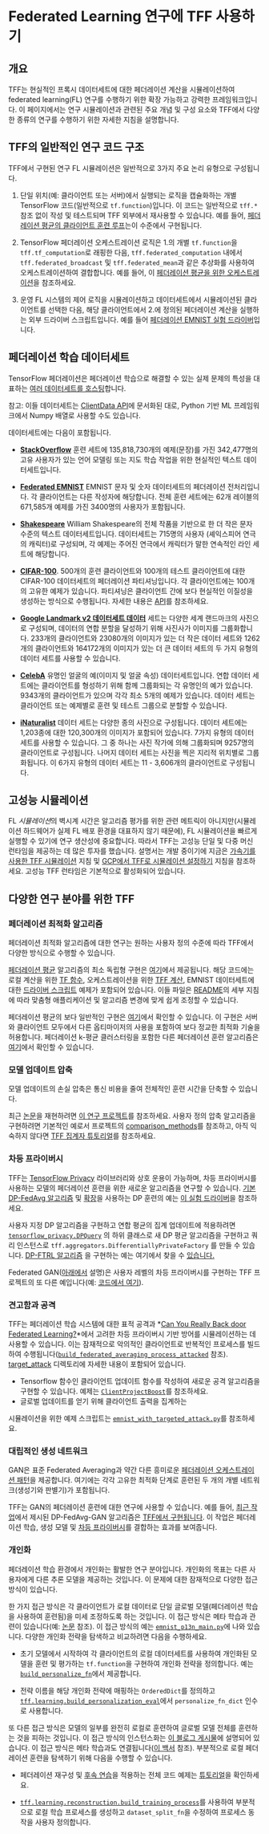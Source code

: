 # Federated Learning 연구에 TFF 사용하기

<!-- Note that some section headings are used as deep links into the document.
     If you update those section headings, please make sure you also update
     any links to the section. -->

## 개요

TFF는 현실적인 프록시 데이터세트에 대한 페더레이션 계산을 시뮬레이션하여 federated learning(FL) 연구를 수행하기 위한 확장 가능하고 강력한 프레임워크입니다. 이 페이지에서는 연구 시뮬레이션과 관련된 주요 개념 및 구성 요소와 TFF에서 다양한 종류의 연구를 수행하기 위한 자세한 지침을 설명합니다.

## TFF의 일반적인 연구 코드 구조

TFF에서 구현된 연구 FL 시뮬레이션은 일반적으로 3가지 주요 논리 유형으로 구성됩니다.

1. 단일 위치(예: 클라이언트 또는 서버)에서 실행되는 로직을 캡슐화하는 개별 TensorFlow 코드(일반적으로 `tf.function`)입니다. 이 코드는 일반적으로 `tff.*` 참조 없이 작성 및 테스트되며 TFF 외부에서 재사용할 수 있습니다. 예를 들어, [페더레이션 평균의 클라이언트 훈련 루프](https://github.com/tensorflow/federated/blob/main/tensorflow_federated/examples/simple_fedavg/simple_fedavg_tf.py#L184-L222)는이 수준에서 구현됩니다.

2. TensorFlow 페더레이션 오케스트레이션 로직은 1.의 개별 `tf.function`을 `tff.tf_computation`로 래핑한 다음, `tff.federated_computation` 내에서 `tff.federated_broadcast` 및 `tff.federated_mean`과 같은 추상화를 사용하여 오케스트레이션하여 결합합니다. 예를 들어, 이 [페더레이션 평균을 위한 오케스트레이션](https://github.com/tensorflow/federated/blob/main/tensorflow_federated/examples/simple_fedavg/simple_fedavg_tff.py#L112-L140)을 참조하세요.

3. 운영 FL 시스템의 제어 로직을 시뮬레이션하고 데이터세트에서 시뮬레이션된 클라이언트를 선택한 다음, 해당 클라이언트에서 2.에 정의된 페더레이션 계산을 실행하는 외부 드라이버 스크립트입니다. 예를 들어 [페더레이션 EMNIST 실험 드라이버](https://github.com/tensorflow/federated/blob/main/tensorflow_federated/examples/simple_fedavg/emnist_fedavg_main.py)입니다.

## 페더레이션 학습 데이터세트

TensorFlow 페더레이션은 페더레이션 학습으로 해결할 수 있는 실제 문제의 특성을 대표하는 [여러 데이터세트를 호스팅](https://www.tensorflow.org/federated/api_docs/python/tff/simulation/datasets)합니다.

참고: 이들 데이터세트는 [ClientData API](https://www.tensorflow.org/federated/api_docs/python/tff/simulation/ClientData)에 문서화된 대로, Python 기반 ML 프레임워크에서 Numpy 배열로 사용할 수도 있습니다.

데이터세트에는 다음이 포함됩니다.

- [**StackOverflow**](https://www.tensorflow.org/federated/api_docs/python/tff/simulation/datasets/stackoverflow/load_data) 훈련 세트에 135,818,730개의 예제(문장)를 가진 342,477명의 고유 사용자가 있는 언어 모델링 또는 지도 학습 작업을 위한 현실적인 텍스트 데이터세트입니다.

- [**Federated EMNIST**](https://www.tensorflow.org/federated/api_docs/python/tff/simulation/datasets/emnist/load_data) EMNIST 문자 및 숫자 데이터세트의 페더레이션 전처리입니다. 각 클라이언트는 다른 작성자에 해당합니다. 전체 훈련 세트에는 62개 레이블의 671,585개 예제를 가진 3400명의 사용자가 포함됩니다.

- [**Shakespeare**](https://www.tensorflow.org/federated/api_docs/python/tff/simulation/datasets/shakespeare/load_data) William Shakespeare의 전체 작품을 기반으로 한 더 작은 문자 수준의 텍스트 데이터세트입니다. 데이터세트는 715명의 사용자 (셰익스피어 연극의 캐릭터)로 구성되며, 각 예제는 주어진 연극에서 캐릭터가 말한 연속적인 라인 세트에 해당합니다.

- [**CIFAR-100**](https://www.tensorflow.org/federated/api_docs/python/tff/simulation/datasets/cifar100/load_data). 500개의 훈련 클라이언트와 100개의 테스트 클라이언트에 대한 CIFAR-100 데이터세트의 페더레이션 파티셔닝입니다. 각 클라이언트에는 100개의 고유한 예제가 있습니다. 파티셔닝은 클라이언트 간에 보다 현실적인 이질성을 생성하는 방식으로 수행됩니다. 자세한 내용은 [API](https://www.tensorflow.org/federated/api_docs/python/tff/simulation/datasets/cifar100/load_data)를 참조하세요.

- [**Google Landmark v2 데이터세트 데이터**](https://www.tensorflow.org/federated/api_docs/python/tff/simulation/datasets/gldv2/load_data) 세트는 다양한 세계 랜드마크의 사진으로 구성되며, 데이터의 연합 분할을 달성하기 위해 사진사가 이미지를 그룹화합니다. 233개의 클라이언트와 23080개의 이미지가 있는 더 작은 데이터 세트와 1262개의 클라이언트와 164172개의 이미지가 있는 더 큰 데이터 세트의 두 가지 유형의 데이터 세트를 사용할 수 있습니다.

- [**CelebA**](https://www.tensorflow.org/federated/api_docs/python/tff/simulation/datasets/celeba/load_data) 유명인 얼굴의 예(이미지 및 얼굴 속성) 데이터세트입니다. 연합 데이터 세트에는 클라이언트를 형성하기 위해 함께 그룹화되는 각 유명인의 예가 있습니다. 9343개의 클라이언트가 있으며 각각 최소 5개의 예제가 있습니다. 데이터 세트는 클라이언트 또는 예제별로 훈련 및 테스트 그룹으로 분할할 수 있습니다.

- [**iNaturalist**](https://www.tensorflow.org/federated/api_docs/python/tff/simulation/datasets/inaturalist/load_data) 데이터 세트는 다양한 종의 사진으로 구성됩니다. 데이터 세트에는 1,203종에 대한 120,300개의 이미지가 포함되어 있습니다. 7가지 유형의 데이터 세트를 사용할 수 있습니다. 그 중 하나는 사진 작가에 의해 그룹화되며 9257명의 클라이언트로 구성됩니다. 나머지 데이터 세트는 사진을 찍은 지리적 위치별로 그룹화됩니다. 이 6가지 유형의 데이터 세트는 11 - 3,606개의 클라이언트로 구성됩니다.

## 고성능 시뮬레이션

FL *시뮬레이션*의 벽시계 시간은 알고리즘 평가를 위한 관련 메트릭이 아니지만(시뮬레이션 하드웨어가 실제 FL 배포 환경을 대표하지 않기 때문에), FL 시뮬레이션을 빠르게 실행할 수 있기에 연구 생산성에 중요합니다. 따라서 TFF는 고성능 단일 및 다중 머신 런타임을 제공하는 데 많은 투자를 했습니다. 설명서는 개발 중이기에 지금은 [가속기를 사용한 TFF 시뮬레이션](https://www.tensorflow.org/federated/tutorials/simulations_with_accelerators) 지침 및 [GCP에서 TFF로 시뮬레이션 설정하기](https://www.tensorflow.org/federated/gcp_setup) 지침을 참조하세요. 고성능 TFF 런타임은 기본적으로 활성화되어 있습니다.

## 다양한 연구 분야를 위한 TFF

### 페더레이션 최적화 알고리즘

페더레이션 최적화 알고리즘에 대한 연구는 원하는 사용자 정의 수준에 따라 TFF에서 다양한 방식으로 수행할 수 있습니다.

[페더레이션 평균](https://arxiv.org/abs/1602.05629) 알고리즘의 최소 독립형 구현은 [여기](https://github.com/tensorflow/federated/blob/main/tensorflow_federated/examples/simple_fedavg)에서 제공됩니다. 해당 코드에는 로컬 계산을 위한 [TF 함수](https://github.com/tensorflow/federated/blob/main/tensorflow_federated/examples/simple_fedavg/simple_fedavg_tf.py), 오케스트레이션을 위한 [TFF 계산](https://github.com/tensorflow/federated/blob/main/tensorflow_federated/examples/simple_fedavg/simple_fedavg_tff.py), EMNIST 데이터세트에 대한 [드라이버 스크립트](https://github.com/tensorflow/federated/blob/main/tensorflow_federated/examples/simple_fedavg/emnist_fedavg_main.py) 예제가 포함되어 있습니다. 이들 파일은 [README](https://github.com/tensorflow/federated/blob/main/tensorflow_federated/examples/simple_fedavg/README.md)의 세부 지침에 따라 맞춤형 애플리케이션 및 알고리즘 변경에 맞게 쉽게 조정할 수 있습니다.

페더레이션 평균의 보다 일반적인 구현은 [여기](https://github.com/tensorflow/federated/blob/main/tensorflow_federated/python/learning/algorithms/fed_avg.py)에서 확인할 수 있습니다. 이 구현은 서버와 클라이언트 모두에서 다른 옵티마이저의 사용을 포함하여 보다 정교한 최적화 기술을 허용합니다. 페더레이션 k-평균 클러스터링을 포함한 다른 페더레이션 훈련 알고리즘은 [여기](https://github.com/tensorflow/federated/blob/main/tensorflow_federated/python/learning/algorithms/)에서 확인할 수 있습니다.

### 모델 업데이트 압축

모델 업데이트의 손실 압축은 통신 비용을 줄여 전체적인 훈련 시간을 단축할 수 있습니다.

최근 [논문](https://arxiv.org/abs/2201.02664)을 재현하려면 [이 연구 프로젝트](https://github.com/google-research/federated/tree/master/compressed_communication)를 참조하세요. 사용자 정의 압축 알고리즘을 구현하려면 기본적인 예로서 프로젝트의 [comparison_methods](https://github.com/google-research/federated/tree/master/compressed_communication/aggregators/comparison_methods)를 참조하고, 아직 익숙하지 않다면 [TFF 집계자 튜토리얼](https://www.tensorflow.org/federated/tutorials/custom_aggregators)를 참조하세요.

### 차등 프라이버시

TFF는 [TensorFlow Privacy](https://github.com/tensorflow/privacy) 라이브러리와 상호 운용이 가능하며, 차등 프라이버시를 사용하는 모델의 페더레이션 훈련을 위한 새로운 알고리즘을 연구할 수 있습니다. [기본 DP-FedAvg 알고리즘](https://arxiv.org/abs/1710.06963) 및 [확장](https://arxiv.org/abs/1812.06210)을 사용하는 DP 훈련의 예는 [이 실험 드라이버](https://github.com/tensorflow/federated/blob/master/tensorflow_federated/python/research/differential_privacy/stackoverflow/run_federated.py)을 참조하세요.

사용자 지정 DP 알고리즘을 구현하고 연합 평균의 집계 업데이트에 적용하려면 [`tensorflow_privacy.DPQuery`](https://github.com/tensorflow/privacy/blob/master/tensorflow_privacy/privacy/dp_query/dp_query.py#L54) 의 하위 클래스로 새 DP 평균 알고리즘을 구현하고 쿼리 인스턴스로 `tff.aggregators.DifferentiallyPrivateFactory` 를 만들 수 있습니다. [DP-FTRL 알고리즘](https://arxiv.org/abs/2103.00039) 을 구현하는 예는 여기에서 찾을 수 [있습니다.](https://github.com/google-research/federated/blob/master/dp_ftrl/dp_fedavg.py)

Federated GAN([아래에서](#generative_adversarial_networks) 설명)은 사용자 레벨의 차등 프라이버시를 구현하는 TFF 프로젝트의 또 다른 예입니다(예: [코드에서 여기](https://github.com/tensorflow/federated/blob/master/tensorflow_federated/python/research/gans/tff_gans.py#L293)).

### 견고함과 공격

TFF는 페더레이션 학습 시스템에 대한 표적 공격과 *[Can You Really Back door Federated Learning?](https://arxiv.org/abs/1911.07963)*에서 고려한 차등 프라이버시 기반 방어를 시뮬레이션하는 데 사용할 수 있습니다. 이는 잠재적으로 악의적인 클라이언트로 반복적인 프로세스를 빌드하여 수행됩니다([`build_federated_averaging_process_attacked`](https://github.com/tensorflow/federated/blob/6477a3dba6e7d852191bfd733f651fad84b82eab/tensorflow_federated/python/research/targeted_attack/attacked_fedavg.py#L412) 참조). [target_attack](https://github.com/tensorflow/federated/tree/6477a3dba6e7d852191bfd733f651fad84b82eab/tensorflow_federated/python/research/targeted_attack) 디렉토리에 자세한 내용이 포함되어 있습니다.

- Tensorflow 함수인 클라이언트 업데이트 함수를 작성하여 새로운 공격 알고리즘을 구현할 수 있습니다. 예제는 [`ClientProjectBoost`](https://github.com/tensorflow/federated/blob/6477a3dba6e7d852191bfd733f651fad84b82eab/federated_research/targeted_attack/attacked_fedavg.py#L460)를 참조하세요.
- 글로벌 업데이트를 얻기 위해 클라이언트 출력을 집계하는 [](https://github.com/tensorflow/federated/blob/6477a3dba6e7d852191bfd733f651fad84b82eab/tensorflow_federated/python/core/utils/computation_utils.py#L103)

시뮬레이션을 위한 예제 스크립트는 [`emnist_with_targeted_attack.py`](https://github.com/tensorflow/federated/blob/6477a3dba6e7d852191bfd733f651fad84b82eab/tensorflow_federated/python/research/targeted_attack/emnist_with_targeted_attack.py)를 참조하세요.

### 대립적인 생성 네트워크

GAN은 표준 Federated Averaging과 약간 다른 흥미로운 [페더레이션 오케스트레이션 패턴](https://github.com/tensorflow/federated/blob/master/tensorflow_federated/python/research/gans/tff_gans.py#L266-L316)을 제공합니다. 여기에는 각각 고유한 최적화 단계로 훈련된 두 개의 개별 네트워크(생성기와 판별기)가 포함됩니다.

TFF는 GAN의 페더레이션 훈련에 대한 연구에 사용할 수 있습니다. 예를 들어, [최근 작업](https://arxiv.org/abs/1911.06679)에서 제시된 DP-FedAvg-GAN 알고리즘은 [TFF에서 구현됩니다](https://github.com/tensorflow/federated/tree/main/federated_research/gans). 이 작업은 페더레이션 학습, 생성 모델 및 [차등 프라이버시](#differential_privacy)를 결합하는 효과를 보여줍니다.

### 개인화

페더레이션 학습 환경에서 개인화는 활발한 연구 분야입니다. 개인화의 목표는 다른 사용자에게 다른 추론 모델을 제공하는 것입니다. 이 문제에 대한 잠재적으로 다양한 접근 방식이 있습니다.

한 가지 접근 방식은 각 클라이언트가 로컬 데이터로 단일 글로벌 모델(페더레이션 학습을 사용하여 훈련됨)을 미세 조정하도록 하는 것입니다. 이 접근 방식은 메타 학습과 관련이 있습니다(예: [논문](https://arxiv.org/abs/1909.12488) 참조). 이 접근 방식의 예는 [`emnist_p13n_main.py`](https://github.com/tensorflow/federated/blob/main/tensorflow_federated/examples/personalization/emnist_p13n_main.py)에 나와 있습니다. 다양한 개인화 전략을 탐색하고 비교하려면 다음을 수행하세요.

- 초기 모델에서 시작하여 각 클라이언트의 로컬 데이터세트를 사용하여 개인화된 모델을 훈련 및 평가하는 `tf.function`을 구현하여 개인화 전략을 정의합니다. 예는 [`build_personalize_fn`](https://github.com/tensorflow/federated/blob/main/tensorflow_federated/examples/personalization/p13n_utils.py)에서 제공합니다.

- 전략 이름을 해당 개인화 전략에 매핑하는 `OrderedDict`를 정의하고 [`tff.learning.build_personalization_eval`](https://www.tensorflow.org/federated/api_docs/python/tff/learning/build_personalization_eval)에서 `personalize_fn_dict` 인수로 사용합니다.

또 다른 접근 방식은 모델의 일부를 완전히 로컬로 훈련하여 글로벌 모델 전체를 훈련하는 것을 피하는 것입니다. 이 접근 방식의 인스턴스화는 [이 블로그 게시물](https://ai.googleblog.com/2021/12/a-scalable-approach-for-partially-local.html)에 설명되어 있습니다. 이 접근 방식은 메타 학습과도 연결됩니다([이 백서](https://arxiv.org/abs/2102.03448) 참조). 부분적으로 로컬 페더레이션 훈련을 탐색하기 위해 다음을 수행할 수 있습니다.

- 페더레이션 재구성 및 [후속 연습](https://www.tensorflow.org/federated/tutorials/federated_reconstruction_for_matrix_factorization#further_explorations)을 적용하는 전체 코드 예제는 [튜토리얼](https://www.tensorflow.org/federated/tutorials/federated_reconstruction_for_matrix_factorization)을 확인하세요.

- [`tff.learning.reconstruction.build_training_process`](https://www.tensorflow.org/federated/api_docs/python/tff/learning/reconstruction/build_training_process)를 사용하여 부분적으로 로컬 학습 프로세스를 생성하고 `dataset_split_fn`을 수정하여 프로세스 동작을 사용자 정의합니다.
